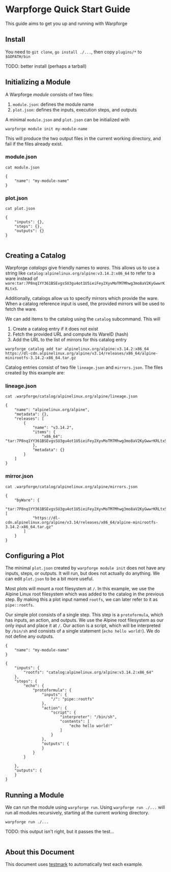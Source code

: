 # Warpforge Quick Start Guide

This guide aims to get you up and running with Warpforge

## Install

You need to `git clone`, `go install ./...`, then copy `plugins/*` to `$GOPATH/bin`

TODO: better install (perhaps a tarball)

## Initializing a Module

A Warpforge *module* consists of two files: 
1. `module.json`: defines the module name
2. `plot.json`: defines the inputs, execution steps, and outputs

A minimal `module.json` and `plot.json` can be initialized with

[testmark]:# (quickstart/module-init/sequence)
```
warpforge module init my-module-name
```

This will produce the two output files in the current working directory, and
fail if the files already exist.

### module.json
[testmark]:# (quickstart/module-init/then-check-module/script)
```
cat module.json
```

[testmark]:# (quickstart/module-init/then-check-module/output)
```
{
	"name": "my-module-name"
}
```

### plot.json
[testmark]:# (quickstart/module-init/then-check-plot/script)
```
cat plot.json
```

[testmark]:# (quickstart/module-init/then-check-plot/output)
```
{
	"inputs": {},
	"steps": {},
	"outputs": {}
}
```

[testmark]:# (quickstart/module-init/fs/placeholder-so-we-exec-in-a-temp-dir)
```
```

## Creating a Catalog

Warpforge *catalogs* give friendly names to *wares*. This allows us to use a string like
`catalog:alpinelinux.org/alpine:v3.14.2:x86_64` to refer to a ware instead of 
`ware:tar:7P8nq1YY361BSEvgsSU3gu4ot1U5ieiFey2XyvMoTM7Mhwg3mo8aV2KyGwwrKRLtxS`.

Additionally, catalogs allow us to specify mirrors which provide the ware. When a catalog
reference input is used, the provided mirrors will be used to fetch the ware.

We can add items to the catalog using the `catalog` subcommand. This will
1. Create a catalog entry if it does not exist
2. Fetch the provided URL and compute its WareID (hash)
3. Add the URL to the list of mirrors for this catalog entry

[testmark]:# (quickstart/sequence)
```
warpforge catalog add tar alpinelinux.org/alpine:v3.14.2:x86_64 https://dl-cdn.alpinelinux.org/alpine/v3.14/releases/x86_64/alpine-minirootfs-3.14.2-x86_64.tar.gz
```

Catalog entries consist of two file `lineage.json` and `mirrors.json`. The files created
by this example are:

### lineage.json
[testmark]:# (quickstart/then-check-lineage/script)
```
cat .warpforge/catalog/alpinelinux.org/alpine/lineage.json
```

[testmark]:# (quickstart/then-check-lineage/output)
```
{
	"name": "alpinelinux.org/alpine",
	"metadata": {},
	"releases": [
		{
			"name": "v3.14.2",
			"items": {
				"x86_64": "tar:7P8nq1YY361BSEvgsSU3gu4ot1U5ieiFey2XyvMoTM7Mhwg3mo8aV2KyGwwrKRLtxS"
			},
			"metadata": {}
		}
	]
}
```

### mirror.json
[testmark]:# (quickstart/then-check-mirrors/script)
```
cat .warpforge/catalog/alpinelinux.org/alpine/mirrors.json
```

[testmark]:# (quickstart/then-check-mirrors/output)
```
{
	"byWare": {
		"tar:7P8nq1YY361BSEvgsSU3gu4ot1U5ieiFey2XyvMoTM7Mhwg3mo8aV2KyGwwrKRLtxS": [
			"https://dl-cdn.alpinelinux.org/alpine/v3.14/releases/x86_64/alpine-minirootfs-3.14.2-x86_64.tar.gz"
		]
	}
}
```

## Configuring a Plot

The minimal `plot.json` created by `warpforge module init` does not have any inputs, steps,
or outputs. It will run, but does not actually do anything. We can edit `plot.json` to 
be a bit more useful.

Most plots will mount a root filesystem at `/`. In this example, we use the Alpine Linux root filesystem which was added to the catalog in the previous step. By making this a plot input named `rootfs`, we can later refer to it as `pipe::rootfs`.

Our simple plot consists of a single step. This step is a `protoformula`, which has inputs, an action, and outputs. We use the Alpine root filesystem as our only input and place it at `/`. Our action is a script, which will be interpreted by `/bin/sh` and consists of a single statement (`echo hello world!`). We do not define any outputs.

[testmark]:# (quickstart/fs/module.json)
```
{
    "name": "my-module-name"
}
```

[testmark]:# (quickstart/fs/plot.json)
```
{
	"inputs": {
		"rootfs": "catalog:alpinelinux.org/alpine:v3.14.2:x86_64"
	},
	"steps": {
		"echo": {
			"protoformula": {
				"inputs": {
					"/": "pipe::rootfs"
				},
				"action": {
					"script": {
                        "interpreter": "/bin/sh",
						"contents": [
							"echo hello world!"
						]
					}
				},
				"outputs": {
				}
			}
		}

	},
	"outputs": {
	}
}
```

## Running a Module

We can run the module using `warpforge run`. Using `warpforge run ./...` will run all modules recursively, starting at the current working directory.

[testmark]:# (quickstart/then-run/sequence)
```
warpforge run ./...
```

TODO: this output isn't right, but it passes the test...

[testmark]:# (quickstart/then-run/output)
```
```

## About this Document

This document uses [testmark](https://github.com/warpfork/go-testmark) to automatically
test each example. 